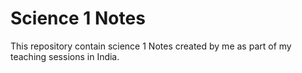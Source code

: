 # Science 1 Notes

This repository contain science 1 Notes created by me as part of my teaching sessions in India.

